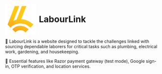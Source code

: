 <div style="display: flex; align-items: center;">
  <img src="https://github.com/asmeet3/labourlink/blob/main/public/assets/ll-yellow.png" alt="LabourLink Logo" style="height: 100px; margin-right: 10px;">
  <h1 style="margin: 0;">LabourLink</h1>
</div>

📌 LabourLink is a website designed to tackle the challenges linked with sourcing dependable laborers for critical tasks such as plumbing, electrical work, gardening, and housekeeping.

📌 Essential features like Razor payment gateway (test mode), Google sign-in, OTP verification, and location services.

